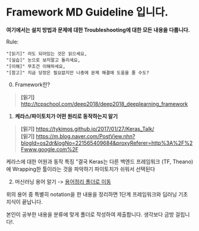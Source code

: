 # Framework MD Guideline 입니다.

**여기에서는 설치 방법과 문제에 대한 Troubleshooting에 대한 모든 내용을 다룹니다.**

Rule:  
```  
"[읽기]" 라도 되어있는 것은 읽으세요,    
"[실습]" 눈으로 보지말고 돌리세요,   
"[이해]" 무조건 이해하세요,    
"[참고]" 지금 당장은 필요없지만 나중에 문제 해결에 도움을 줄 수도?   
```
0. Framework란?
 > **[읽기]** http://tcpschool.com/deep2018/deep2018_deeplearning_framework


1. **케라스/파이토치가 어떤 원리로 동작하는지 알기**  
 > **[읽기]** https://tykimos.github.io/2017/01/27/Keras_Talk/   
 > **[읽기]** https://m.blog.naver.com/PostView.nhn?blogId=os2dr&logNo=221565409684&proxyReferer=http%3A%2F%2Fwww.google.com%2F
 
 케라스에 대한 어원과 동작 특징 "결국 Keras는 다른 백엔드 프레임워크 (TF, Theano) 에 Wrapping한 툴이라는 것을 파악하기
 파이토치가 쉬워서 선택된다
 
2. 머신러닝 용어 알기 -> [용어정리 폴더로 이동](../DL101/encyclopedia.md)

위의 용어 중 특별히 notation을 한 내용을 정리하면 1단계 프레임워크와 딥러닝 기초 지식이 끝납니다.

본인이 공부한 내용을 분류에 맞게 폴더로 작성하여 제출합니다.
생각보다 금방 걸립니다!.
